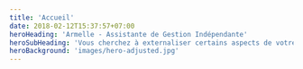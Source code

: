 ```yaml
---
title: 'Accueil'
date: 2018-02-12T15:37:57+07:00
heroHeading: 'Armelle - Assistante de Gestion Indépendante'
heroSubHeading: 'Vous cherchez à externaliser certains aspects de votre activité? Je vous offre un service personnalisé, sur site ou à distance'
heroBackground: 'images/hero-adjusted.jpg'
---
```

